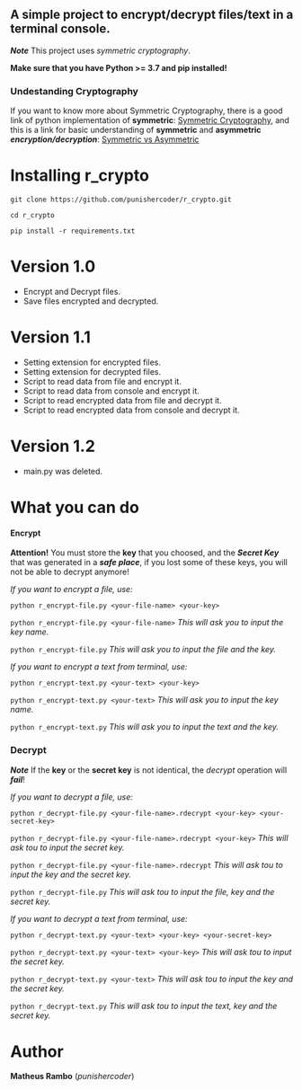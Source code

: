 ## A simple project to encrypt/decrypt files/text in a terminal console.

***Note*** This project uses *symmetric cryptography*.

**Make sure that you have Python >= 3.7 and pip installed!**

### Undestanding Cryptography

 If you want to know more about Symmetric Cryptography, there is a good link of python implementation of **symmetric**: [Symmetric Cryptography](https://docs.python-guide.org/scenarios/crypto/), and this is a link for basic understanding of **symmetric** and **asymmetric** ***encryption/decryption***: [Symmetric vs Asymmetric](https://www.ssl2buy.com/wiki/symmetric-vs-asymmetric-encryption-what-are-differences)
 
# Installing r_crypto
``git clone https://github.com/punishercoder/r_crypto.git``

``cd r_crypto``

``pip install -r requirements.txt``


# Version 1.0
 - Encrypt and Decrypt files.
 - Save files encrypted and decrypted.

# Version 1.1
 - Setting extension for encrypted files.
 - Setting extension for decrypted files.
 - Script to read data from file and encrypt it.
 - Script to read data from console and encrypt it.
 - Script to read encrypted data from file and decrypt it.
 - Script to read encrypted data from console and decrypt it.
 
 # Version 1.2
 - main.py was deleted.

# What you can do

#### Encrypt
 
**Attention!** You must store the **key** that you choosed, and the ***Secret Key*** that was generated in a ***safe place***, if you lost some of these keys, you will not be able to decrypt anymore!
  
*If you want to encrypt a file, use:* 

``python r_encrypt-file.py <your-file-name> <your-key>``

``python r_encrypt-file.py <your-file-name>`` *This will ask you to input the key name.*

``python r_encrypt-file.py`` *This will ask you to input the file and the key.*

*If you want to encrypt a text from terminal, use:*

``python r_encrypt-text.py <your-text> <your-key>``

``python r_encrypt-text.py <your-text>`` *This will ask you to input the key name.*

``python r_encrypt-text.py`` *This will ask you to input the text and the key.*


### Decrypt
   
***Note*** If the **key** or the **secret key** is not identical, the *decrypt* operation will ***fail***!

*If you want to decrypt a file, use:*

``python r_decrypt-file.py <your-file-name>.rdecrypt <your-key> <your-secret-key>``

``python r_decrypt-file.py <your-file-name>.rdecrypt <your-key>`` *This will ask tou to input the secret key.*

``python r_decrypt-file.py <your-file-name>.rdecrypt`` *This will ask tou to input the key and the secret key.*

``python r_decrypt-file.py`` *This will ask tou to input the file, key and the secret key.*

 *If you want to decrypt a text from terminal, use:*

``python r_decrypt-text.py <your-text> <your-key> <your-secret-key>``

``python r_decrypt-text.py <your-text> <your-key>`` *This will ask tou to input the secret key.*

``python r_decrypt-text.py <your-text>`` *This will ask tou to input the key and the secret key.*

``python r_decrypt-text.py`` *This will ask tou to input the text, key and the secret key.*

# Author

**Matheus Rambo** (*punishercoder*)

